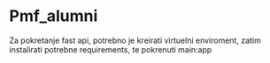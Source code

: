 # Pmf_alumni

Za pokretanje fast api, potrebno je kreirati virtuelni enviroment, zatim instalirati potrebne requirements, te pokrenuti main:app
